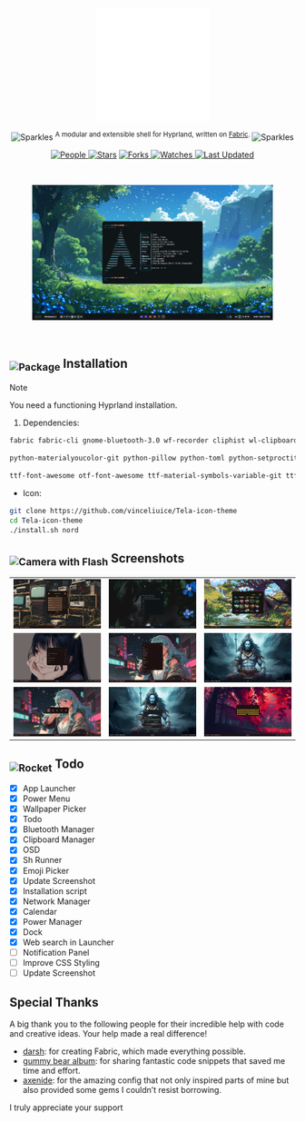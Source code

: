 <p align="center">
  <img src="assets/logo.svg" height="200" alt="Logo">
</p>
<p align="center"><img src="https://raw.githubusercontent.com/Tarikul-Islam-Anik/Telegram-Animated-Emojis/main/Activity/Sparkles.webp" alt="Sparkles" width="25" height="25" /> <sup>A modular and extensible shell for Hyprland, written on <a href="https://github.com/Fabric-Development/fabric/">Fabric</a>. </sup><img src="https://raw.githubusercontent.com/Tarikul-Islam-Anik/Telegram-Animated-Emojis/main/Activity/Sparkles.webp" alt="Sparkles" width="25" height="25" /></p>

<p align="center">

<a href="https://github.com/S4NKALP/Modus/graphs/contributors">
<img alt="People" src="https://img.shields.io/github/contributors/S4NKALP/Modus?style=flat&color=ffaaf2&label=People"> </a>

<a href="https://github.com/S4NKALP/Modus/stargazers">
<img alt="Stars" src="https://img.shields.io/github/stars/S4NKALP/Modus?style=flat&color=98c379&label=Stars"></a>

<a href="https://github.com/S4NKALP/Modus/network/members">
<img alt="Forks" src="https://img.shields.io/github/forks/S4NKALP/Modus?style=flat&color=66a8e0&label=Forks"> </a>

<a href="https://github.com/S4NKALP/Modus/watchers">
<img alt="Watches" src="https://img.shields.io/github/watchers/S4NKALP/Modus?style=flat&color=f5d08b&label=Watches"> </a>

<a href="https://github.com/S4NKALP/Modus/pulse">
<img alt="Last Updated" src="https://img.shields.io/github/last-commit/S4NKALP/Modus?style=flat&color=e06c75&label="> </a>
</p>

<br>

<figure>
  <img src="assets/screenshots/home.png" alt="fabric">
  <br/>
</figure>
<br>

<h2><sub><img src="https://raw.githubusercontent.com/Tarikul-Islam-Anik/Animated-Fluent-Emojis/master/Emojis/Objects/Package.png" alt="Package" width="25" height="25" /></sub> Installation</h2>

> [!NOTE]
> You need a functioning Hyprland installation.

1. Dependencies:

```sh
fabric fabric-cli gnome-bluetooth-3.0 wf-recorder cliphist wl-clipboard grimblast power-profile-daemon adw-gtk-theme brightnessctl swww hypridle hyprlock imagemagick libnotify swappy libadwaita wlinhibit
```

```sh
python-materialyoucolor-git python-pillow python-toml python-setproctitle python-requests python-numpy python-pywayland python-pyxdg
```

```sh
ttf-font-awesome otf-font-awesome ttf-material-symbols-variable-git ttf-google-sans ttf-opensans ttf-robot
```

- Icon:

```sh
git clone https://github.com/vinceliuice/Tela-icon-theme
cd Tela-icon-theme
./install.sh nord
```

<h2><sub><img src="https://raw.githubusercontent.com/Tarikul-Islam-Anik/Animated-Fluent-Emojis/master/Emojis/Objects/Camera%20with%20Flash.png" alt="Camera with Flash" width="25" height="25" /></sub> Screenshots</h2>

<table align="center">

  <tr>
    <td colspan="1"><img src="assets/screenshots/bluetooth.png"></td>
    <td colspan="1"><img src="assets/screenshots/cliphist.png"></td>
    <td colspan="1"><img src="assets/screenshots/wallpaper.png"></td>
  </tr>
<tr>
    <td colspan="1"><img src="assets/screenshots/todo.png"></td>
    <td colspan="1"><img src="assets/screenshots/shrunner.png"></td>
    <td colspan="1"><img src="assets/screenshots/osd.png"></td>
</tr>
<tr>
    <td colspan="1"><img src="assets/screenshots/powermenu.png"></td>
    <td colspan="1"><img src="assets/screenshots/notification.png"></td>
    <td colspan="1"><img src="assets/screenshots/emoji.png"></td>
</tr>

</table>

<h2><sub><img src="https://raw.githubusercontent.com/Tarikul-Islam-Anik/Animated-Fluent-Emojis/master/Emojis/Travel%20and%20places/Rocket.png" alt="Rocket" width="25" height="25" /></sub> Todo</h2>

- [x] App Launcher
- [x] Power Menu
- [x] Wallpaper Picker
- [x] Todo
- [x] Bluetooth Manager
- [x] Clipboard Manager
- [x] OSD
- [x] Sh Runner
- [x] Emoji Picker
- [x] Update Screenshot
- [x] Installation script
- [x] Network Manager
- [x] Calendar
- [x] Power Manager
- [x] Dock
- [x] Web search in Launcher
- [ ] Notification Panel
- [ ] Improve CSS Styling
- [ ] Update Screenshot

## Special Thanks

A big thank you to the following people for their incredible help with code and creative ideas. Your help made a real difference!

- [darsh](https://github.com/its-darsh): for creating Fabric, which made everything possible.
- [gummy bear album](https://github.com/muhchaudhary): for sharing fantastic code snippets that saved me time and effort.
- [axenide](https://github.com/Axenide): for the amazing config that not only inspired parts of mine but also provided some gems I couldn’t resist borrowing.

I truly appreciate your support
